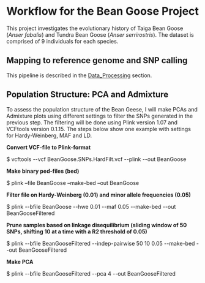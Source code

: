 # Workflow for the Bean Goose Project

This project investigates the evolutionary history of Taiga Bean Goose (*Anser fabalis*) and Tundra Bean Goose (*Anser serrirostris*). The dataset is comprised of 9 individuals for each species.

## Mapping to reference genome and SNP calling

This pipeline is described in the [Data_Processing](https://github.com/JenteOttie/Goose_Genomics/blob/master/Data_Processing.md) section.

## Population Structure: PCA and Admixture

To assess the population structure of the Bean Geese, I will make PCAs and Admixture plots using different settings to filter the SNPs generated in the previous step. The filtering will be done using Plink version 1.07 and VCFtools version 0.1.15. The steps below show one example with settings for Hardy-Weinberg, MAF and LD.

**Convert VCF-file to Plink-format**

$ vcftools --vcf BeanGoose.SNPs.HardFilt.vcf --plink --out BeanGoose

**Make binary ped-files (bed)**

$ plink –file BeanGoose –make-bed –out BeanGoose

**Filter file on Hardy-Weinberg (0.01) and minor allele frequencies (0.05)**

$ plink --bfile BeanGoose --hwe 0.01 --maf 0.05 --make-bed --out BeanGooseFiltered

**Prune samples based on linkage disequilibrium (sliding window of 50 SNPs, shifting 10 at a time with a R2 threshold of 0.05)**

$ plink --bfile BeanGooseFiltered --indep-pairwise 50 10 0.05 --make-bed --out BeanGooseFiltered

**Make PCA**

$ plink --bfile BeanGooseFiltered --pca 4 --out BeanGooseFiltered
